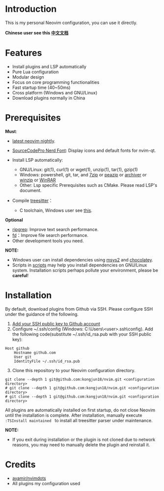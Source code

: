 # Introduction

This is my personal Neovim configuration, you can use it directly.

**Chinese user see this [中文文档](./README.zh.md)**

# Features

- Install plugins and LSP automatically
- Pure Lua configuration
- Modular design
- Focus on core programming functionalities
- Fast startup time (40~50ms)
- Cross platform (Windows and GNU/Linux)
- Download plugins normally in China

# Prerequisites

**Must**:
- [latest neovim nightly](https://github.com/neovim/neovim/releases/tag/nightly).

- [SourceCodePro Nerd Font](https://github.com/ryanoasis/nerd-fonts/releases/download/v2.1.0/SourceCodePro.zip): Display icons and default fonts for nvim-qt.

- Install LSP automatically:
  - GNU/Linux: git(1), curl(1) or wget(1), unzip(1), tar(1), gzip(1)
  - Windows:  powershell, git, tar, and [7zip](https://www.7-zip.org/) or [peazip](https://peazip.github.io/) or [archiver](https://github.com/mholt/archiver) or [winzip](https://www.winzip.com/) or [WinRAR](https://www.win-rar.com/)
  - Other: Lsp specific Prerequisites such as CMake. Please read LSP's document.

- Compile [treesitter](https://github.com/nvim-treesitter/nvim-treesitter)：
  - C toolchain, Windows user see [this](https://github.com/nvim-treesitter/nvim-treesitter/wiki/Windows-support).

**Optional**

- [ripgrep](https://github.com/BurntSushi/ripgrep): Improve text search performance.
- [fd](https://github.com/sharkdp/fd)：Improve file search performance.
- Other development tools you need.

**NOTE:**

- Windows user can install dependencies using [msys2](https://www.msys2.org/) and [chocolatey](https://chocolatey.org/install).
- Scripts in [scripts](./scripts) may help you install dependencies on GNU/Linux system. Installation scripts perhaps pollute your environment, please be **careful**!


# Installation
By default, download plugins from Github via SSH. Please configure SSH under the guidance of the following.
1. [Add your SSH public key to Github account](https://docs.github.com/en/authentication/connecting-to-github-with-ssh)
2. Configure ~/.ssh/config (Windows: C:\Users\\<user\>\.ssh\config). Add the following code(substitute ~/.ssh/id_rsa.pub with your SSH public key):
```
Host github
    Hostname github.com
    User git
    IdentityFile ~/.ssh/id_rsa.pub
```
3. Clone this repository to your Neovim configuration directory.
  ```shell
git clone --depth 1 git@github.com:kongjun18/nvim.git <configuration directory>
# git clone --depth 1 git@github.com:kongjun18/nvim.git <configuration directory>
# git clone --depth 1 git@github.com:kongjun18/nvim.git <configuration directory>
  ```
All plugins are automatically installed on first startup, do not close Neovim until the installation is complete. After installation, manually execute `:TSInstall maintained ` to install all treesitter parser under maintenance.

**NOTE:**

- If you exit during installation or the plugin is not cloned due to network reasons, you may need to manually delete the plugin and reinstall it.

# Credits

- [ayamir/nvimdots](https://github.com/ayamir/nvimdots)
- All plugins my configuration used
